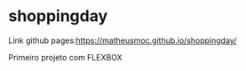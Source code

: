 # shoppingday

Link github pages:https://matheusmoc.github.io/shoppingday/

Primeiro projeto com FLEXBOX
